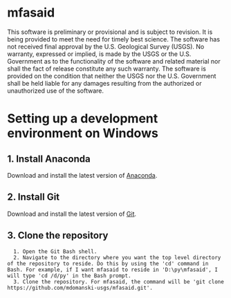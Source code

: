 # mfasaid
This software is preliminary or provisional and is subject to revision. It is being provided to meet the need for timely best science. The software has not received final approval by the U.S. Geological Survey (USGS). No warranty, expressed or implied, is made by the USGS or the U.S. Government as to the functionality of the software and related material nor shall the fact of release constitute any such warranty. The software is provided on the condition that neither the USGS nor the U.S. Government shall be held liable for any damages resulting from the authorized or unauthorized use of the software.

# Setting up a development environment on Windows

## 1. Install Anaconda
Download and install the latest version of [Anaconda](https://www.anaconda.com/download/).

## 2. Install Git
Download and install the latest version of [Git](https://git-scm.com/).

## 3. Clone the repository
      1. Open the Git Bash shell. 
      2. Navigate to the directory where you want the top level directory of the repository to reside. Do this by using the 'cd' command in Bash. For example, if I want mfasaid to reside in 'D:\py\mfasaid', I will type 'cd /d/py' in the Bash prompt.
	  3. Clone the repository. For mfasaid, the command will be 'git clone https://github.com/mdomanski-usgs/mfasaid.git'.

